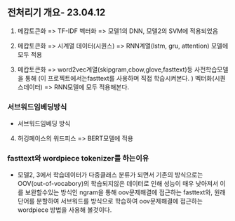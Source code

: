 ## 전처리기 개요- 23.04.12
1. 메캅토큰화 => TF-IDF 벡터화 => 모델1의 DNN, 모델2의 SVM에 적용되었음
   
2. 메캅토큰화 => 시계열 데이터(시퀀스) => RNN계열(lstm, gru, attention) 모델에 모두 적용
   
3. 메캅토큰화 => word2vec계열(skipgram,cbow,glove,fasttext)등 사전학습모델을 통해 (이 프로젝트에서는fasttext를 사용하며 직접 학습시켜본다. ) 벡터화(시퀀스데이터)
=> RNN모델에 모두 적용해본다.

### 서브워드임베딩방식
- 서브워드임베딩 방식
4. 허깅페이스의 워드피스 => BERT모델에 적용

### fasttext와 wordpiece tokenizer를 하는이유
- 모델2, 3에서 학습데이터가 다중클래스 분류가 되면서 기존의 방식으로는 OOV(out-of-vocabory)의 학습되지않은 데이터로 인해 성능이 매우 낮아져서 이를 보완할수있는 방식인 ngram을 통해 oov문제해결에 접근하는 fasttext와, 
원래 단어를 분할하여 서브워드를 방식으로 학습하여 oov문제해결에 접근하는 wordpiece 방법을 사용해 볼것이다. 